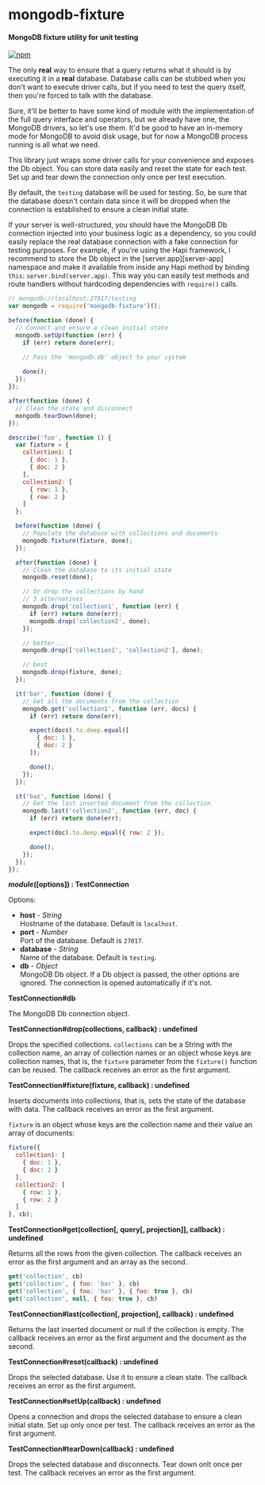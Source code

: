 mongodb-fixture
===============

#### MongoDB fixture utility for unit testing ####

[![npm][npm-image]][npm-url]

The only __real__ way to ensure that a query returns what it should is by executing it in a __real__ database. Database calls can be stubbed when you don't want to execute driver calls, but if you need to test the query itself, then you're forced to talk with the database.

Sure, it'll be better to have some kind of module with the implementation of the full query interface and operators, but we already have one, the MongoDB drivers, so let's use them. It'd be good to have an in-memory mode for MongoDB to avoid disk usage, but for now a MongoDB process running is all what we need.

This library just wraps some driver calls for your convenience and exposes the Db object. You can store data easily and reset the state for each test. Set up and tear down the connection only once per test execution.

By default, the `testing` database will be used for testing. So, be sure that the database doesn't contain data since it will be dropped when the connection is established to ensure a clean initial state.

If your server is well-structured, you should have the MongoDB Db connection injected into your business logic as a dependency, so you could easily replace the real database connection with a fake connection for testing purposes. For example, if you're using the Hapi framework, I recommend to store the Db object in the [server.app][server-app] namespace and make it available from inside any Hapi method by binding `this`: `server.bind(server.app)`. This way you can easily test methods and route handlers without hardcoding dependencies with `require()` calls.

```javascript
// mongodb://localhost:27017/testing
var mongodb = require('mongodb-fixture')();

before(function (done) {
  // Connect and ensure a clean initial state
  mongodb.setUp(function (err) {
    if (err) return done(err);

    // Pass the 'mongodb.db' object to your system
    
    done();
  });
});

after(function (done) {
  // Clean the state and disconnect
  mongodb.tearDown(done);
});

describe('foo', function () {
  var fixture = {
    collection1: [
      { doc: 1 },
      { doc: 2 }
    ],
    collection2: [
      { row: 1 },
      { row: 2 }
    ]
  };

  before(function (done) {
    // Populate the database with collections and documents
    mongodb.fixture(fixture, done);
  });

  after(function (done) {
    // Clean the database to its initial state
    mongodb.reset(done);

    // Or drop the collections by hand
    // 3 alternatives
    mongodb.drop('collection1', function (err) {
      if (err) return done(err);
      mongodb.drop('collection2', done);
    });

    // better...
    mongodb.drop(['collection1', 'collection2'], done);

    // best
    mongodb.drop(fixture, done);
  });

  it('bar', function (done) {
    // Get all the documents from the collection
    mongodb.get('collection1', function (err, docs) {
      if (err) return done(err);

      expect(docs).to.deep.equal([
        { doc: 1 },
        { doc: 2 }
      ]);

      done();
    });
  });

  it('baz', function (done) {
    // Get the last inserted document from the collection
    mongodb.last('collection2', function (err, doc) {
      if (err) return done(err);

      expect(doc).to.deep.equal({ row: 2 });

      done();
    });
  });
});
```

___module_([options]) : TestConnection__

Options:

- __host__ - _String_  
  Hostname of the database. Default is `localhost`.
- __port__ - _Number_  
  Port of the database. Default is `27017`.
- __database__ - _String_  
  Name of the database. Default is `testing`.
- __db__ - _Object_  
  MongoDB Db object. If a Db object is passed, the other options are ignored. The connection is opened automatically if it's not.

__TestConnection#db__

The MongoDB Db connection object.

__TestConnection#drop(collections, callback) : undefined__

Drops the specified collections. `collections` can be a String with the collection name, an array of collection names or an object whose keys are collection names, that is, the `fixture` parameter from the `fixture()` function can be reused. The callback receives an error as the first argument.

__TestConnection#fixture(fixture, callback) : undefined__

Inserts documents into collections, that is, sets the state of the database with data. The callback receives an error as the first argument.

`fixture` is an object whose keys are the collection name and their value an array of documents:

```javascript
fixture({
  collection1: [
    { doc: 1 },
    { doc: 2 }
  ],
  collection2: [
    { row: 1 },
    { row: 2 }
  ]
}, cb);
```

__TestConnection#get(collection[, query[, projection]], callback) : undefined__

Returns  all the rows from the given collection. The callback receives an error as the first argument and an array as the second.

```javascript
get('collection', cb)
get('collection', { foo: 'bar' }, cb)
get('collection', { foo: 'bar' }, { foo: true }, cb)
get('collection', null, { foo: true }, cb)
```

__TestConnection#last(collection[, projection], callback) : undefined__

Returns the last inserted document or null if the collection is empty. The callback receives an error as the first argument and the document as the second.

__TestConnection#reset(callback) : undefined__

Drops the selected database. Use it to ensure a clean state. The callback receives an error as the first argument.

__TestConnection#setUp(callback) : undefined__

Opens a connection and drops the selected database to ensure a clean initial state. Set up only once per test. The callback receives an error as the first argument.

__TestConnection#tearDown(callback) : undefined__

Drops the selected database and disconnects. Tear down onlt once per test. The callback receives an error as the first argument.

[npm-image]: https://img.shields.io/npm/v/mongodb-fixture.svg?style=flat
[npm-url]: https://npmjs.org/package/mongodb-fixture